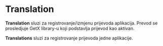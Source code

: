 # Translation

**Translation** sluzi za registrovanje/izmjenu prijevoda aplikacija. 
Prevod se prosledjuje GetX library-u koji podstavlja prijevod kao aktivan.

**Translations** sluzi za registrovanje prijevoda jedne aplikacije.